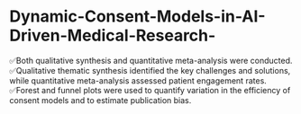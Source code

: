 # Dynamic-Consent-Models-in-AI-Driven-Medical-Research-

✅Both qualitative synthesis and quantitative meta-analysis were conducted. 
✅Qualitative thematic synthesis identified the key challenges and solutions, while quantitative meta-analysis assessed patient engagement rates. 
✅Forest and funnel plots were used to quantify variation in the efficiency of consent models and to estimate publication bias.
